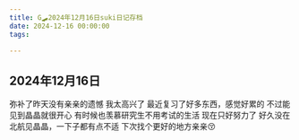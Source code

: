 ```yaml
---
title: G🛹2024年12月16日suki日记存档
date: 2024-12-16 00:00:00
tags:

---
```


## 2024年12月16日
弥补了昨天没有亲亲的遗憾 我太高兴了
最近复习了好多东西，感觉好累的
不过能见到晶晶就很开心
有时候也羡慕研究生不用考试的生活
现在只好努力了
好久没在北航见晶晶，一下子都有点不适
下次找个更好的地方亲亲😚